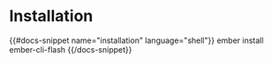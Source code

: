 # Installation

{{#docs-snippet name="installation" language="shell"}}
  ember install ember-cli-flash
{{/docs-snippet}}
